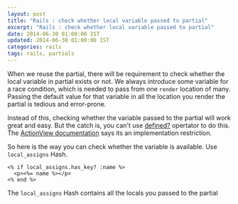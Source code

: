 ```yaml
---
layout: post
title: "Rails : check whether local variable passed to partial"
excerpt: "Rails : check whether local variable passed to partial"
date: 2014-06-30 01:00:00 IST
updated: 2014-06-30 01:00:00 IST
categories: rails
tags: rails, partials
---
```


When we reuse the partial, there will be requirement to check whether the local variable in partial exists or not. We always introduce some variable for a race condition, which is needed to pass from one `render` location of many. Passing the default value for that variable in all the location you render the partial is tedious and error-prone.

Instead of this, checking whether the variable passed to the partial will work great and easy. But the catch is, you can't use [defined?](http://ruby-doc.com/docs/ProgrammingRuby/html/tut_expressions.html#UG) opertator to do this. The [ActionView documentation](http://api.rubyonrails.org/classes/ActionView/Base.html#class-ActionView::Base-label-Passing+local+variables+to+sub+templates) says its an implementation restriction.

So here is the way you can check whether the variable is available. Use `local_assigns` Hash.

```erb
<% if local_assigns.has_key? :name %>
  <p><%= name %></p>
<% end %>
```

The `local_assigns` Hash contains all the locals you passed to the partial
